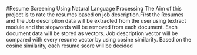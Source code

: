 #Resume Screening Using Natural Language Processing
The Aim of this project is to rate the resumes based on job description.First the Resumes and the 
Job description data will be extracted from the user using textract module and the stopwords will 
be removed from each document. Each document data will be stored as vectors. Job description 
vector will be compared with every resume vector by using cosine similarity. Based on the cosine 
similarity, each resume score will be decided
